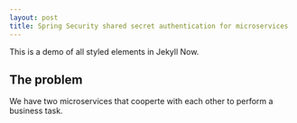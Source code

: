 ```yaml
---
layout: post
title: Spring Security shared secret authentication for microservices 
---
```


This is a demo of all styled elements in Jekyll Now.

## The problem

We have two microservices that cooperte with each other to perform a business task.  
